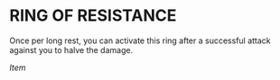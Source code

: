 # RING OF RESISTANCE

Once per long rest, you can activate this ring after a successful attack against you to halve the damage.

*Item*